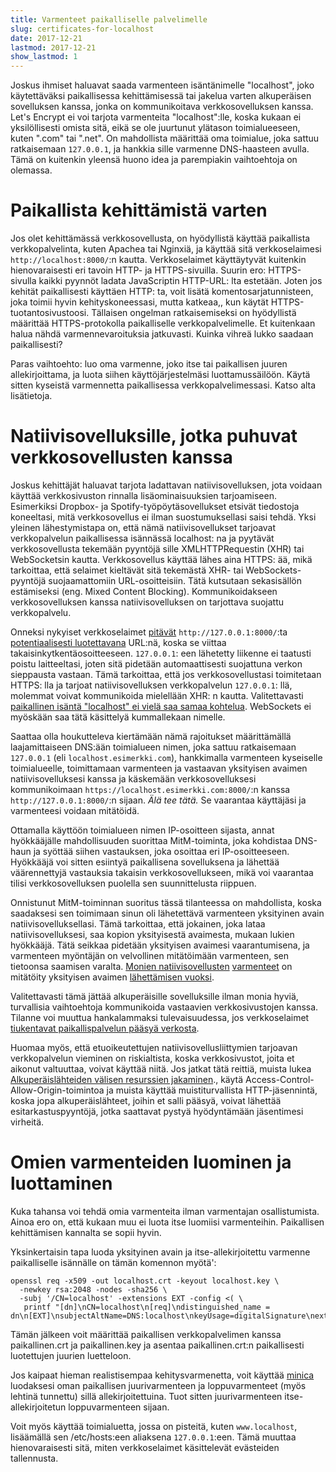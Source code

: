 ```yaml
---
title: Varmenteet paikalliselle palvelimelle
slug: certificates-for-localhost
date: 2017-12-21
lastmod: 2017-12-21
show_lastmod: 1
---
```



Joskus ihmiset haluavat saada varmenteen isäntänimelle "localhost", joko käytettäväksi paikallisessa kehittämisessä tai jakelua varten alkuperäisen sovelluksen kanssa, jonka on kommunikoitava verkkosovelluksen kanssa. Let's Encrypt ei voi tarjota varmenteita "localhost":lle, koska kukaan ei yksilöllisesti omista sitä, eikä se ole juurtunut ylätason toimialueeseen, kuten ".com" tai ".net". On mahdollista määrittää oma toimialue, joka sattuu ratkaisemaan `127.0.0.1`, ja hankkia sille varmenne DNS-haasteen avulla. Tämä on kuitenkin yleensä huono idea ja parempiakin vaihtoehtoja on olemassa.

# Paikallista kehittämistä varten

Jos olet kehittämässä verkkosovellusta, on hyödyllistä käyttää paikallista verkkopalvelinta, kuten Apachea tai Nginxiä, ja käyttää sitä verkkoselaimesi `http://localhost:8000/`:n kautta. Verkkoselaimet käyttäytyvät kuitenkin hienovaraisesti eri tavoin HTTP- ja HTTPS-sivuilla. Suurin ero: HTTPS-sivulla kaikki pyynnöt ladata JavaScriptin HTTP-URL: lta estetään. Joten jos kehität paikallisesti käyttäen HTTP: ta, voit lisätä komentosarjatunnisteen, joka toimii hyvin kehityskoneessasi, mutta katkeaa,, kun käytät HTTPS-tuotantosivustoosi. Tällaisen ongelman ratkaisemiseksi on hyödyllistä määrittää HTTPS-protokolla paikalliselle verkkopalvelimelle. Et kuitenkaan halua nähdä varmennevaroituksia jatkuvasti. Kuinka vihreä lukko saadaan paikallisesti?

Paras vaihtoehto: luo oma varmenne, joko itse tai paikallisen juuren allekirjoittama, ja luota siihen käyttöjärjestelmäsi luottamussäilöön. Käytä sitten kyseistä varmennetta paikallisessa verkkopalvelimessasi. Katso alta lisätietoja.

# Natiivisovelluksille, jotka puhuvat verkkosovellusten kanssa

Joskus kehittäjät haluavat tarjota ladattavan natiivisovelluksen, jota voidaan käyttää verkkosivuston rinnalla lisäominaisuuksien tarjoamiseen. Esimerkiksi Dropbox- ja Spotify-työpöytäsovellukset etsivät tiedostoja koneeltasi, mitä verkkosovellus ei ilman suostumuksellasi saisi tehdä. Yksi yleinen lähestymistapa on, että nämä natiivisovellukset tarjoavat verkkopalvelun paikallisessa isännässä localhost: na ja pyytävät verkkosovellusta tekemään pyyntöjä sille XMLHTTPRequestin (XHR) tai WebSocketsin kautta. Verkkosovellus käyttää lähes aina HTTPS: ää, mikä tarkoittaa, että selaimet kieltävät sitä tekemästä XHR- tai WebSockets-pyyntöjä suojaamattomiin URL-osoitteisiin. Tätä kutsutaan sekasisällön estämiseksi (eng. Mixed Content Blocking). Kommunikoidakseen verkkosovelluksen kanssa natiivisovelluksen on tarjottava suojattu verkkopalvelu.

Onneksi nykyiset verkkoselaimet [pitävät](https://bugs.chromium.org/p/chromium/issues/detail?id=607878) `http://127.0.0.1:8000/`:ta [potentiaalisesti luotettavana](https://www.w3.org/TR/secure-contexts/#is-origin-trustworthy) URL:nä, koska se viittaa takaisinkytkentäosoitteeseen. `127.0.0.1`: een lähetetty liikenne ei taatusti poistu laitteeltasi, joten sitä pidetään automaattisesti suojattuna verkon sieppausta vastaan. Tämä tarkoittaa, että jos verkkosovellustasi toimitetaan HTTPS: lla ja tarjoat natiivisovelluksen verkkopalvelun `127.0.0.1`: llä, molemmat voivat kommunikoida mielellään XHR: n kautta. Valitettavasti [paikallinen isäntä "localhost" ei vielä saa samaa kohtelua](https://tools.ietf.org/html/draft-ietf-dnsop-let-localhost-be-localhost-02). WebSockets ei myöskään saa tätä käsittelyä kummallekaan nimelle.

Saattaa olla houkutteleva kiertämään nämä rajoitukset määrittämällä laajamittaiseen DNS:ään toimialueen nimen, joka sattuu ratkaisemaan `127.0.0.1` (eli `localhost.esimerkki.com`), hankkimalla varmenteen kyseiselle toimialueelle, toimittamaan varmenteen ja vastaavan yksityisen avaimen natiivisovelluksesi kanssa ja käskemään verkkosovelluksesi kommunikoimaan `https://localhost.esimerkki.com:8000/`:n kanssa `http://127.0.0.1:8000/`:n sijaan. *Älä tee tätä.* Se vaarantaa käyttäjäsi ja varmenteesi voidaan mitätöidä.

Ottamalla käyttöön toimialueen nimen IP-osoitteen sijasta, annat hyökkääjälle mahdollisuuden suorittaa MitM-toiminta, joka kohdistaa DNS-haun ja syöttää siihen vastauksen, joka osoittaa eri IP-osoitteeseen. Hyökkääjä voi sitten esiintyä paikallisena sovelluksena ja lähettää väärennettyjä vastauksia takaisin verkkosovellukseen, mikä voi vaarantaa tilisi verkkosovelluksen puolella sen suunnittelusta riippuen.

Onnistunut MitM-toiminnan suoritus tässä tilanteessa on mahdollista, koska saadaksesi sen toimimaan sinun oli lähetettävä varmenteen yksityinen avain natiivisovelluksellasi. Tämä tarkoittaa, että jokainen, joka lataa natiivisovelluksesi, saa kopion yksityisestä avaimesta, mukaan lukien hyökkääjä. Tätä seikkaa pidetään yksityisen avaimesi vaarantumisena, ja varmenteen myöntäjän on velvollinen mitätöimään varmenteen, sen tietoonsa saamisen varalta. [Monien natiivisovellusten](https://groups.google.com/d/msg/mozilla.dev.security.policy/eV89JXcsBC0/wsj5zpbbAQAJ) [varmenteet](https://groups.google.com/d/msg/mozilla.dev.security.policy/T6emeoE-lCU/-k-A2dEdAQAJ) on mitätöity yksityisen avaimen [lähettämisen vuoksi](https://groups.google.com/d/msg/mozilla.dev.security.policy/pk039T_wPrI/tGnFDFTnCQAJ).

Valitettavasti tämä jättää alkuperäisille sovelluksille ilman monia hyviä, turvallisia vaihtoehtoja kommunikoida vastaavien verkkosivustojen kanssa. Tilanne voi muuttua hankalammaksi tulevaisuudessa, jos verkkoselaimet [tiukentavat paikallispalvelun pääsyä verkosta](https://bugs.chromium.org/p/chromium/issues/detail?id=378566).

Huomaa myös, että etuoikeutettujen natiivisovellusliittymien tarjoavan verkkopalvelun vieminen on riskialtista, koska verkkosivustot, joita et aikonut valtuuttaa, voivat käyttää niitä. Jos jatkat tätä reittiä, muista lukea [Alkuperäislähteiden välisen resurssien jakaminen](https://developer.mozilla.org/en-US/docs/Web/HTTP/CORS)., käytä Access-Control-Allow-Origin-toimintoa ja muista käyttää muistiturvallista HTTP-jäsennintä, koska jopa alkuperäislähteet, joihin et salli pääsyä, voivat lähettää esitarkastuspyyntöjä, jotka saattavat pystyä hyödyntämään jäsentimesi virheitä.

# Omien varmenteiden luominen ja luottaminen

Kuka tahansa voi tehdä omia varmenteita ilman varmentajan osallistumista. Ainoa ero on, että kukaan muu ei luota itse luomiisi varmenteihin. Paikallisen kehittämisen kannalta se sopii hyvin.

Yksinkertaisin tapa luoda yksityinen avain ja itse-allekirjoitettu varmenne paikalliselle isännälle on tämän komennon myötä':

    openssl req -x509 -out localhost.crt -keyout localhost.key \
      -newkey rsa:2048 -nodes -sha256 \
      -subj '/CN=localhost' -extensions EXT -config <( \
       printf "[dn]\nCN=localhost\n[req]\ndistinguished_name = dn\n[EXT]\nsubjectAltName=DNS:localhost\nkeyUsage=digitalSignature\nextendedKeyUsage=serverAuth")

Tämän jälkeen voit määrittää paikallisen verkkopalvelimen kanssa paikallinen.crt ja paikallinen.key ja asentaa paikallinen.crt:n paikallisesti luotettujen juurien luetteloon.

Jos kaipaat hieman realistisempaa kehitysvarmenetta, voit käyttää [minica](https://github.com/jsha/minica) luodaksesi oman paikallisen juurivarmenteen ja loppuvarmenteet (myös lehtinä tunnettu) sillä allekirjoitettuina. Tuot sitten juurivarmenteen itse-allekirjoitetun loppuvarmenteen sijaan.

Voit myös käyttää toimialuetta, jossa on pisteitä, kuten `www.localhost`, lisäämällä sen /etc/hosts:een aliaksena `127.0.0.1`:een. Tämä muuttaa hienovaraisesti sitä, miten verkkoselaimet käsittelevät evästeiden tallennusta.
